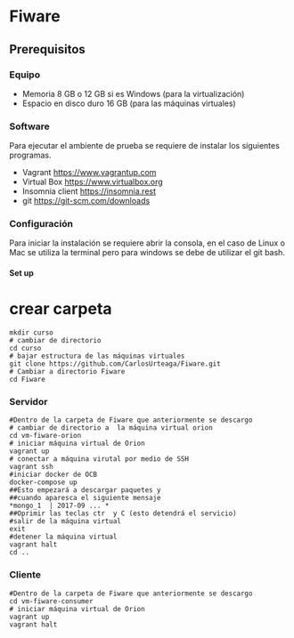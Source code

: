 # Fiware

## Prerequisitos

### Equipo

* Memoria 8 GB o 12 GB si es Windows (para la virtualización)
* Espacio en disco duro  16 GB (para las máquinas virtuales)

### Software

Para ejecutar el ambiente de prueba se requiere de instalar los siguientes programas. 
* Vagrant <https://www.vagrantup.com>
* Virtual Box <https://www.virtualbox.org>
* Insomnia client <https://insomnia.rest>
* git <https://git-scm.com/downloads>


### Configuración
Para iniciar la instalación  se requiere abrir la consola, en el caso de Linux o Mac se utiliza la terminal pero para windows se debe de utilizar el git bash.

#### Set up
# crear carpeta
	mkdir curso
	# cambiar de directorio
	cd curso
	# bajar estructura de las máquinas virtuales
	git clone https://github.com/CarlosUrteaga/Fiware.git
	# Cambiar a directorio Fiware
	cd Fiware

### Servidor
	#Dentro de la carpeta de Fiware que anteriormente se descargo
	# cambiar de directorio a  la máquina virtual orion
	cd vm-fiware-orion
	# iniciar máquina virtual de Orion
	vagrant up
	# conectar a máquina virutal por medio de SSH
	vagrant ssh
	#iniciar docker de OCB
	docker-compose up
	##Esto empezará a descargar paquetes y 
	##cuando aparesca el siguiente mensaje 
	*mongo_1  | 2017-09 ... *
	##Oprimir las teclas ctr  y C (esto detendrá el servicio)
	#salir de la máquina virtual
	exit
	#detener la máquina virtual
	vagrant halt
	cd ..

### Cliente
	#Dentro de la carpeta de Fiware que anteriormente se descargo
	cd vm-fiware-consumer
	# iniciar máquina virtual de Orion
	vagrant up
	vagrant halt